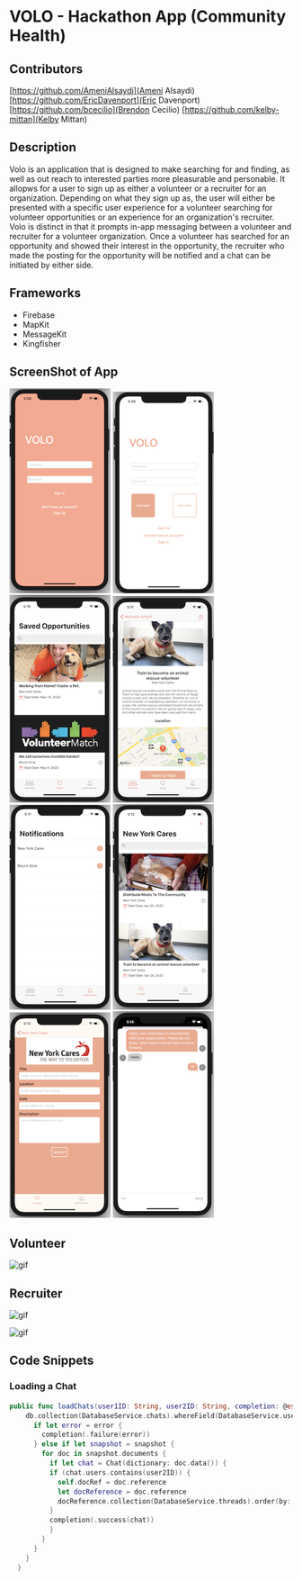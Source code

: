 # VOLO - Hackathon App (Community Health)

## Contributors
[https://github.com/AmeniAlsaydi](Ameni Alsaydi) 
[https://github.com/EricDavenport](Eric Davenport) 
[https://github.com/bcecilio](Brendon Cecilio)
[https://github.com/kelby-mittan](Kelby Mittan)


## Description

Volo is an application that is designed to make searching for and finding, as well as out reach to interested parties more pleasurable
and personable. It allopws for a user to sign up as either a volunteer or a recruiter for an organization. Depending on what
they sign up as, the user will either be presented with a specific user experience for a volunteer searching for volunteer 
opportunities or an experience for an organization's recruiter. Volo is distinct in that it prompts in-app messaging between 
a volunteer and recruiter for a volunteer organization. Once a volunteer has searched for an opportunity and showed their interest 
in the opportunity, the recruiter who made the posting for the opportunity will be notified and a chat can be initiated by either side.

## Frameworks
- Firebase
- MapKit
- MessageKit
- Kingfisher

## ScreenShot of App

![Volo1](Images/Volo1.1.1.png)
![Volo2](Images/Volo2.1.1.png)
![Volo3](Images/Volo3.1.1.png)
![Volo4](Images/Volo4.1.1.png)
![Volo5](Images/Volo5.1.1.png)
![Volo6](Images/Volo6.1.1.png)
![Volo7](Images/Volo7.1.1.png)
![Volo8](Images/Volo8.1.1.png)

##  Volunteer
![gif](Images/volunteerGIF.gif)

## Recruiter
![gif](Images/recruiterGIF1.gif)

![gif](Images/submitGIF.gif)

## Code Snippets

### Loading a Chat
```swift
public func loadChats(user1ID: String, user2ID: String, completion: @escaping (Result<Chat, Error>) -> ()) {
    db.collection(DatabaseService.chats).whereField(DatabaseService.users, arrayContains: user1ID).getDocuments { (snapshot, error) in
      if let error = error {
        completion(.failure(error))
      } else if let snapshot = snapshot {
        for doc in snapshot.documents {
          if let chat = Chat(dictionary: doc.data()) {
          if (chat.users.contains(user2ID)) {
            self.docRef = doc.reference
            let docReference = doc.reference
            docReference.collection(DatabaseService.threads).order(by: "created", descending: false)
          }
          completion(.success(chat))
          }
        }
      }
    }
  }
```
